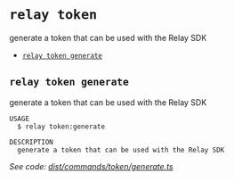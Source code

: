 `relay token`
=============

generate a token that can be used with the Relay SDK

* [`relay token generate`](#relay-token-generate)

## `relay token generate`

generate a token that can be used with the Relay SDK

```
USAGE
  $ relay token:generate

DESCRIPTION
  generate a token that can be used with the Relay SDK
```

_See code: [dist/commands/token/generate.ts](https://github.com/relaypro/relay-cli/blob/v1.4.1/dist/commands/token/generate.ts)_
